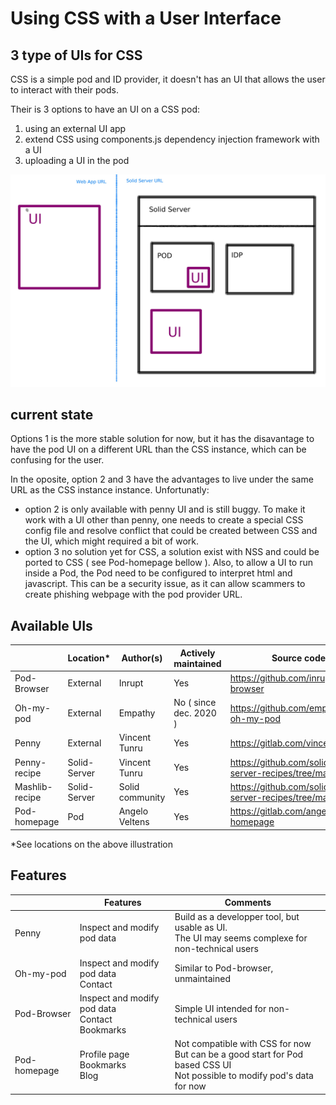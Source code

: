 

# Using CSS with a User Interface

## 3 type of UIs for CSS

CSS is a simple pod and ID provider, it doesn't has an UI that allows the user to interact with their pods.

Their is 3 options to have an UI on a CSS pod:

  1. using an external UI app
  2. extend CSS using components.js dependency injection framework with a UI
  3. uploading a UI in the pod 

![](./assets/UI.jpg)

## current state

Options 1 is the more stable solution for now, but it has the disavantage to have the pod UI on a different URL than the CSS instance, which can be confusing for the user.

In the oposite, option 2 and 3 have the advantages to live under the same URL as the CSS instance instance. Unfortunatly:

  - option 2 is only available with penny UI and is still buggy. To make it work with a UI other than penny, one needs to create a special CSS config file and resolve conflict that could be created between CSS and the UI, which might required a bit of work.
  - option 3 no solution yet for CSS, a solution exist with NSS and could be ported to CSS ( see Pod-homepage bellow ). Also, to allow a UI to run inside a Pod, the Pod need to be configured to interpret html and javascript. This can be a security issue, as it can allow scammers to create phishing webpage with the pod provider URL.

## Available UIs



|                | Location*    | Author(s)       | Actively maintained    | Source code URL                                                     | Example URL                     |
|----------------|--------------|-----------------|------------------------|---------------------------------------------------------------------|---------------------------------|
| Pod-Browser    | External     | Inrupt          | Yes                    | https://github.com/inrupt/pod-browser                               | https://podbrowser.inrupt.com/  |
| Oh-my-pod      | External     | Empathy         | No ( since dec. 2020 ) | https://github.com/empathyco/solid-oh-my-pod                        | https://ohmypod.netlify.com/    |
| Penny          | External     | Vincent Tunru   | Yes                    | https://gitlab.com/vincenttunru/penny                               | https://penny.vincenttunru.com/ |
| Penny-recipe   | Solid-Server | Vincent Tunru   | Yes                    | https://github.com/solid/community-server-recipes/tree/main/penny   |                                 |
| Mashlib-recipe | Solid-Server | Solid community | Yes                    | https://github.com/solid/community-server-recipes/tree/main/mashlib |                                 |
| Pod-homepage   | Pod          | Angelo Veltens  | Yes                    | https://gitlab.com/angelo-v/pod-homepage                            | https://angelo.veltens.org/     |


*See locations on the above illustration


## Features

|                | Features                    | Comments |
|----------------|-----------------------------|----------|
| Penny          | Inspect and modify pod data | Build as a developper tool, but usable as UI.  <br/>  The UI may seems complexe for non-technical users        |
| Oh-my-pod      | Inspect and modify pod data <br/> Contact| Similar to Pod-browser, unmaintained         |
| Pod-Browser    | Inspect and modify pod data <br/> Contact<br/> Bookmarks| Simple UI intended for non-technical users        |
| Pod-homepage   | Profile page   <br/> Bookmarks <br/> Blog                               |  Not compatible with CSS for now <br/>  But can be a good start for Pod based CSS UI   <br/> Not possible to modify pod's data for now   |


